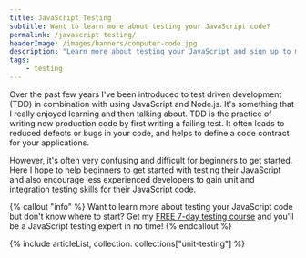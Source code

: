 ```yaml
---
title: JavaScript Testing
subtitle: Want to learn more about testing your JavaScript code?
permalink: /javascript-testing/
headerImage: /images/banners/computer-code.jpg
description: "Learn more about testing your JavaScript and sign up to my course"
tags:
    - testing
---
```


Over the past few years I've been introduced to test driven development (TDD) in combination with using JavaScript and Node.js. It's something that I really enjoyed learning and then talking about. TDD is the practice of writing new production code by first writing a failing test. It often leads to reduced defects or bugs in your code, and helps to define a code contract for your applications.

However, it's often very confusing and difficult for beginners to get started. Here I hope to help beginners to get started with testing their JavaScript and also encourage less experienced developers to gain unit and integration testing skills for their JavaScript code.

{% callout "info" %}
Want to learn more about testing your JavaScript code but don't know where to start? Get my [FREE 7-day testing course](/javascript-testing-beginners-course/?signup=testing-page") and you'll be a JavaScript testing expert in no time!
{% endcallout %}

{% include articleList, collection: collections["unit-testing"] %}